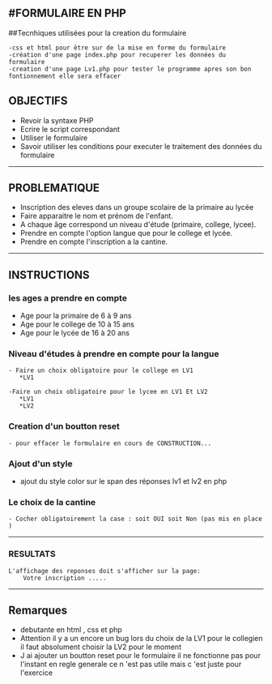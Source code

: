 #FORMULAIRE EN PHP
---
##Tecnhiques utilisées pour la creation du formulaire

    -css et html pour être sur de la mise en forme du formulaire
    -création d'une page index.php pour recuperer les données du formulaire
    -creation d'une page Lv1.php pour tester le programme apres son bon fontionnement elle sera effacer 
    
## OBJECTIFS 

- Revoir la syntaxe PHP
- Ecrire le script correspondant
- Utiliser le formulaire 
- Savoir utiliser les conditions pour executer le traitement des données du 
  formulaire
---
## PROBLEMATIQUE

- Inscription des eleves dans un groupe scolaire de la primaire au lycée
- Faire apparaitre le nom et prénom de l'enfant.
- A chaque âge correspond un niveau d'étude (primaire, college, lycee).
- Prendre en compte l'option langue que pour le college et lycée.
- Prendre en compte l'inscription a la cantine.

---
## INSTRUCTIONS

### les ages a prendre en compte 
- Age pour la primaire de 6 à 9 ans
- Age pour le college de 10 à 15 ans
- Age pour le lycée de 16 à 20 ans
  
### Niveau d'études à prendre en compte pour la langue
    - Faire un choix obligatoire pour le college en LV1
       *LV1

    -Faire un choix obligatoire pour le lycee en LV1 Et LV2
       *LV1
       *LV2
### Creation d'un boutton reset 
    - pour effacer le formulaire en cours de CONSTRUCTION...
### Ajout d'un style

  - ajout du style color  sur le span des réponses lv1 et lv2 en php 
     
### Le choix de la cantine 
    - Cocher obligatoirement la case : soit OUI soit Non (pas mis en place )
  ---

### RESULTATS

    L'affichage des reponses doit s'afficher sur la page:
        Votre inscription .....
---
## Remarques

- debutante en html , css et php
- Attention il y a un encore un bug lors du choix de la LV1 pour le collegien il faut absolument choisir la LV2
   pour le moment 
- J ai ajouter un boutton reset pour le formulaire il ne fonctionne pas pour l'instant en regle generale ce n 'est pas utile mais c 'est juste pour l'exercice 
